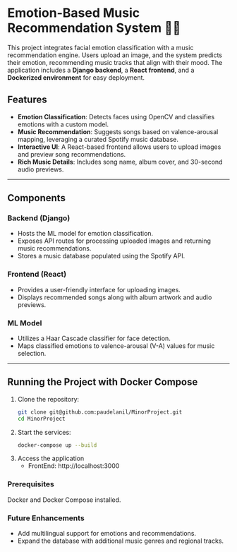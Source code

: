 # Emotion-Based Music Recommendation System 🎵😊

This project integrates facial emotion classification with a music recommendation engine. Users upload an image, and the system predicts their emotion, recommending music tracks that align with their mood. The application includes a **Django backend**, a **React frontend**, and a **Dockerized environment** for easy deployment.

## Features
- **Emotion Classification**: Detects faces using OpenCV and classifies emotions with a custom model.
- **Music Recommendation**: Suggests songs based on valence-arousal mapping, leveraging a curated Spotify music database.
- **Interactive UI**: A React-based frontend allows users to upload images and preview song recommendations.
- **Rich Music Details**: Includes song name, album cover, and 30-second audio previews.

---

## Components

### Backend (Django)
- Hosts the ML model for emotion classification.
- Exposes API routes for processing uploaded images and returning music recommendations.
- Stores a music database populated using the Spotify API.

### Frontend (React)
- Provides a user-friendly interface for uploading images.
- Displays recommended songs along with album artwork and audio previews.

### ML Model
- Utilizes a Haar Cascade classifier for face detection.
- Maps classified emotions to valence-arousal (V-A) values for music selection.

---

## Running the Project with Docker Compose



1. Clone the repository:
   ```bash
   git clone git@github.com:paudelanil/MinorProject.git
   cd MinorProject

2. Start the services:
   ```bash
   docker-compose up --build
   
3. Access the application
   - FrontEnd: http://localhost:3000
  
### Prerequisites
Docker and Docker Compose installed.

### Future Enhancements
- Add multilingual support for emotions and recommendations.
- Expand the database with additional music genres and regional tracks.

